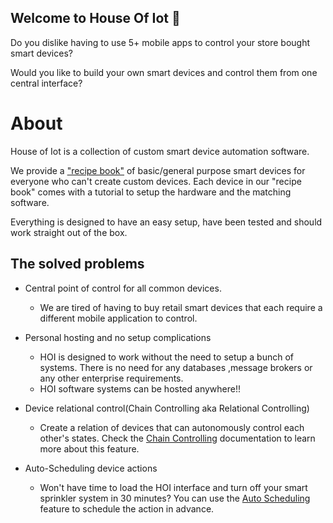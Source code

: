 ## Welcome to House Of Iot 👋
Do you dislike having to use 5+ mobile apps to control your store bought smart devices?

Would you like to build your own smart devices and control them from one central interface?

# About
House of Iot is a collection of custom smart device automation software.

We provide a ["recipe book"]([devices](https://github.com/House-of-IoT/Tutorials)) of basic/general purpose smart devices for everyone who can't create custom devices.
Each device in our "recipe book" comes with a tutorial to setup the hardware and the matching software.

Everything is designed to have an easy setup, have been tested and  should work straight out of the box.
## The solved problems
- Central point of control for all common devices.
    - We are tired of having to buy retail smart devices that each require a different mobile application to control.
    
- Personal hosting and no setup complications
    - HOI is designed to work without the need to setup a bunch of systems. 
    There is no need for any databases ,message brokers or any other enterprise requirements.
    - HOI software systems can be hosted anywhere!!
    
- Device relational control(Chain Controlling aka Relational Controlling)
    - Create a relation of devices that can autonomously control each other's states.
    Check the [Chain Controlling](https://github.com/House-of-IoT/HOI-GeneralServer/blob/master/Docs/ChainControlling.MD) 
    documentation to learn more about this feature.
    
- Auto-Scheduling device actions
  - Won't have time to load the HOI interface and turn off your smart sprinkler system in 30 minutes? You can use the 
  [Auto Scheduling](https://github.com/House-of-IoT/HOI-GeneralServer/blob/master/Docs/AutoScheduling.MD) feature to
  schedule the action in advance.

    

